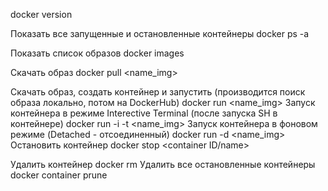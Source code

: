 docker version

Показать все запущенные и остановленные контейнеры
docker ps -a

Показать список образов 
docker images

Скачать образ 
docker pull <name_img>

Скачать образ, создать контейнер и запустить (производится поиск образа локально, потом на DockerHub)
docker run <name_img>
Запуск контейнера в режиме Interective Terminal (после запуска SH в контейнере)
docker run -i -t <name_img>
Запуск контейнера в фоновом режиме (Detached - отсоединенный)
docker run -d <name_img> 
Остановить контейнер
docker stop <container ID/name>

Удалить контейнер
docker rm <CONTAINER ID>
Удалить все остановленные контейнеры
docker container prune

